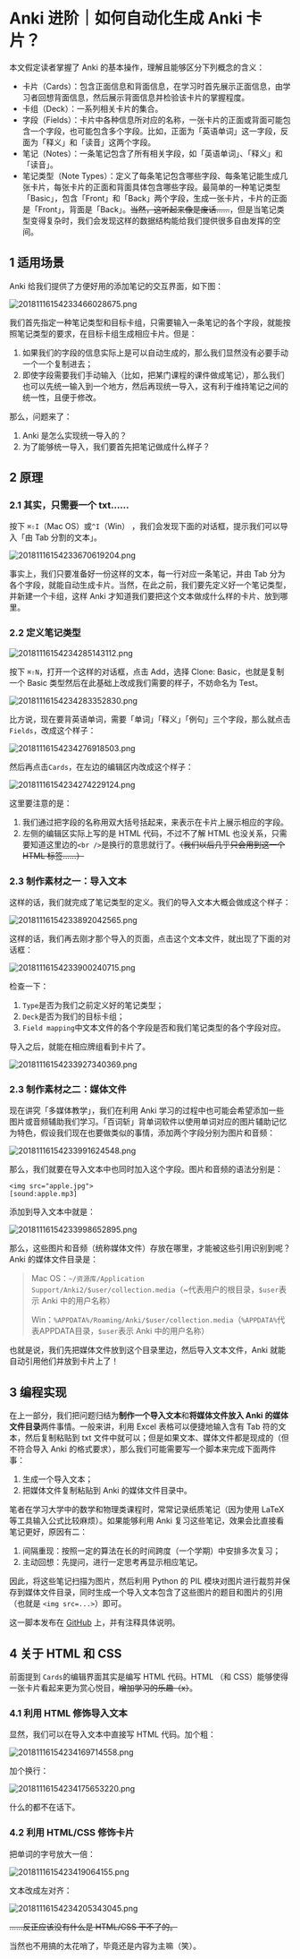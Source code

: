 # Anki 进阶｜如何自动化生成 Anki 卡片？

本文假定读者掌握了 Anki 的基本操作，理解且能够区分下列概念的含义：

* 卡片（Cards）：包含正面信息和背面信息，在学习时首先展示正面信息，由学习者回想背面信息，然后展示背面信息并检验该卡片的掌握程度。
* 卡组（Deck）：一系列相关卡片的集合。
* 字段（Fields）：卡片中各种信息所对应的名称，一张卡片的正面或背面可能包含一个字段，也可能包含多个字段。比如，正面为「英语单词」这一字段，反面为「释义」和「读音」这两个字段。
* 笔记（Notes）：一条笔记包含了所有相关字段，如「英语单词」、「释义」和「读音」。
* 笔记类型（Note Types）：定义了每条笔记包含哪些字段、每条笔记能生成几张卡片，每张卡片的正面和背面具体包含哪些字段。最简单的一种笔记类型「Basic」，包含「Front」和「Back」两个字段，生成一张卡片，卡片的正面是「Front」，背面是「Back」。<del>当然，这听起来像是废话……</del>，但是当笔记类型变得复杂时，我们会发现这样的数据结构能给我们提供很多自由发挥的空间。

## 1 适用场景

Anki 给我们提供了方便好用的添加笔记的交互界面，如下图：

![20181116154233466028675.png](http://bearimg.nengbear.com/20181116154233466028675.png)

我们首先指定一种笔记类型和目标卡组，只需要输入一条笔记的各个字段，就能按照笔记类型的要求，在目标卡组生成相应卡片。但是：

1. 如果我们的字段的信息实际上是可以自动生成的，那么我们显然没有必要手动一个一个复制进去；
2. 即使字段需要我们手动输入（比如，把某门课程的课件做成笔记），那么我们也可以先统一输入到一个地方，然后再现统一导入，这有利于维持笔记之间的统一性，且便于修改。

那么，问题来了：

1. Anki 是怎么实现统一导入的？
2. 为了能够统一导入，我们要首先把笔记做成什么样子？

## 2 原理

### 2.1 其实，只需要一个 txt……

按下 `⌘⇧I`（Mac OS）或`^I`（Win） ，我们会发现下面的对话框，提示我们可以导入「由 Tab 分割的文本」。

![20181116154233670619204.png](http://bearimg.nengbear.com/20181116154233670619204.png)

事实上，我们只要准备好一份这样的文本，每一行对应一条笔记，并由 Tab 分为各个字段，就能自动生成卡片。当然，在此之前，我们要先定义好一个笔记类型，并新建一个卡组，这样 Anki 才知道我们要把这个文本做成什么样的卡片、放到哪里。

### 2.2 定义笔记类型

![20181116154234285143112.png](http://bearimg.nengbear.com/20181116154234285143112.png)

按下 `⌘⇧N`，打开一个这样的对话框，点击 Add，选择 Clone: Basic，也就是复制一个 Basic 类型然后在此基础上改成我们需要的样子，不妨命名为 Test。

![20181116154234283352830.png](http://bearimg.nengbear.com/20181116154234283352830.png)

比方说，现在要背英语单词，需要「单词」「释义」「例句」三个字段，那么就点击`Fields`，改成这个样子：

![20181116154234276918503.png](http://bearimg.nengbear.com/20181116154234276918503.png)

然后再点击`Cards`，在左边的编辑区内改成这个样子：

![20181116154234274229124.png](http://bearimg.nengbear.com/20181116154234274229124.png)

这里要注意的是：

1. 我们通过把字段的名称用双大括号括起来，来表示在卡片上展示相应的字段。
2. 左侧的编辑区实际上写的是 HTML 代码，不过不了解 HTML 也没关系，只需要知道这里边的`<br />`是换行的意思就行了。<del>（我们以后几乎只会用到这一个 HTML 标签……）</del>

### 2.3 制作素材之一：导入文本

这样的话，我们就完成了笔记类型的定义。我们的导入文本大概会做成这个样子：

![20181116154233892042565.png](http://bearimg.nengbear.com/20181116154233892042565.png)

这样的话，我们再去刚才那个导入的页面，点击这个文本文件，就出现了下面的对话框：

![20181116154233900240715.png](http://bearimg.nengbear.com/20181116154233900240715.png)

检查一下：

1. `Type`是否为我们之前定义好的笔记类型；
2. `Deck`是否为我们的目标卡组；
3. `Field mapping`中文本文件的各个字段是否和我们笔记类型的各个字段对应。

导入之后，就能在相应牌组看到卡片了。

![20181116154233927340369.png](http://bearimg.nengbear.com/20181116154233927340369.png)

### 2.3 制作素材之二：媒体文件

现在讲究「多媒体教学」，我们在利用 Anki 学习的过程中也可能会希望添加一些图片或音频辅助我们学习。「百词斩」背单词软件以使用单词对应的图片辅助记忆为特色，假设我们现在也要做类似的事情，添加两个字段分别为图片和音频：

![20181116154233991624548.png](http://bearimg.nengbear.com/20181116154233991624548.png)

那么，我们就要在导入文本中也同时加入这个字段。图片和音频的语法分别是：

```
<img src="apple.jpg">
[sound:apple.mp3]
```

添加到导入文本中就是：

![20181116154233998652895.png](http://bearimg.nengbear.com/20181116154233998652895.png)

那么，这些图片和音频（统称媒体文件）存放在哪里，才能被这些引用识别到呢？Anki 的媒体文件目录是：

> Mac OS：`~/资源库/Application Support/Anki2/$user/collection.media`（~代表用户的根目录，`$user`表示 Anki 中的用户名称）
>
> Win：`%APPDATA%/Roaming/Anki/$user/collection.media`（`%APPDATA%`代表APPDATA目录，`$user`表示 Anki 中的用户名称）

也就是说，我们先把媒体文件放到这个目录里边，然后导入文本文件，Anki 就能自动引用他们并放到卡片上了！

## 3 编程实现

在上一部分，我们把问题归结为**制作一个导入文本**和**将媒体文件放入 Anki 的媒体文件目录**两件事情。一般来讲，利用 Excel 表格可以便捷地输入含有 Tab 符的文本，然后复制粘贴到 txt 文件中就可以；但是如果文本、媒体文件都是现成的（但不符合导入 Anki 的格式要求），那么我们可能需要写一个脚本来完成下面两件事：

1. 生成一个导入文本；
2. 把媒体文件复制粘贴到 Anki 的媒体文件目录中。

笔者在学习大学中的数学和物理类课程时，常常记录纸质笔记（因为使用 LaTeX 等工具输入公式比较麻烦）。如果能够利用 Anki 复习这些笔记，效果会比直接看笔记更好，原因有二：

1. 间隔重现：按照一定的算法在长的时间跨度（一个学期）中安排多次复习；
2. 主动回想：先提问，进行一定思考再显示相应笔记。

因此，将这些笔记扫描为图片，然后利用 Python 的 PIL 模块对图片进行裁剪并保存到媒体文件目录，同时生成一个导入文本包含了这些图片的题目和图片的引用（也就是 `<img src=...>`）即可。

这一脚本发布在 [GitHub](https://github.com/tansongchen/Automation-with-Python/blob/master/%E4%BB%8E%E6%89%AB%E6%8F%8F%E7%AC%94%E8%AE%B0%E5%88%B0%20Anki%20%E5%8D%A1%E7%89%87/main.py) 上，并有注释具体说明。

## 4 关于 HTML 和 CSS

前面提到 `Cards`的编辑界面其实是编写 HTML 代码。HTML （和 CSS）能够使得一张卡片看起来更为赏心悦目，<del>增加学习的乐趣（x）</del>。

### 4.1 利用 HTML 修饰导入文本

显然，我们可以在导入文本中直接写 HTML 代码。加个粗：

![20181116154234169714558.png](http://bearimg.nengbear.com/20181116154234169714558.png)

加个换行：

![20181116154234175653220.png](http://bearimg.nengbear.com/20181116154234175653220.png)

什么的都不在话下。

### 4.2 利用 HTML/CSS 修饰卡片

把单词的字号放大一倍：

![2018111615423419064155.png](http://bearimg.nengbear.com/2018111615423419064155.png)

文本改成左对齐：

![20181116154234205343045.png](http://bearimg.nengbear.com/20181116154234205343045.png)

<del>……反正应该没有什么是 HTML/CSS 干不了的。</del>

当然也不用搞的太花哨了，毕竟还是内容为主嘛（笑）。